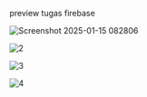 preview tugas firebase

![Screenshot 2025-01-15 082806](https://github.com/user-attachments/assets/bccd338d-b7af-468d-8610-46cc86897964)

![2](https://github.com/user-attachments/assets/40754f63-84b6-48b6-b485-a2d86d4fe6b0)

![3](https://github.com/user-attachments/assets/a3bf32bb-cbd0-4e44-9610-d434fddb1869)

![4](https://github.com/user-attachments/assets/32f5261f-05e8-424f-9838-1cf7d2c111d6)
